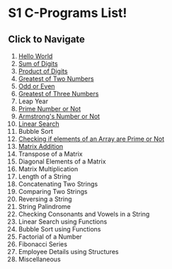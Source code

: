 # S1 C-Programs List!
## Click to Navigate
 1. [Hello World](Programs/helloWorld.md)
 2. [Sum of Digits](Programs/sumOfDigits.md)
 3. [Product of Digits](Programs/productOfDigits.md)
 4. [Greatest of Two Numbers](Programs/greatestOfTwoNum.md)
 5. [Odd or Even](Programs/even.md)
 6. [Greatest of Three Numbers](Programs/greatestOfThree_Num.md)
 7. Leap Year
 8. [Prime Number or Not](Programs/prime.md)
 9. [Armstrong's Number or Not](Programs/armstrong.md)
 10. [Linear Search](Programs/linear_search.md)
 11. Bubble Sort
 12. [Checking if elements of an Array are Prime or Not](Programs/array_Prime.md)
 13. [Matrix Addition](Programs/matrix_Add.md)
 14. Transpose of a Matrix
 15. Diagonal Elements of a Matrix
 16. Matrix Multiplication
 17. Length of a String
 18. Concatenating Two Strings
 19. Comparing Two Strings
 20. Reversing a String
 21. String Palindrome
 22. Checking Consonants and Vowels in a String
 23. Linear Search using Functions
 24. Bubble Sort using Functions
 25. Factorial of a Number
 26. Fibonacci Series
 27. Employee Details using Structures
 28. Miscellaneous 
